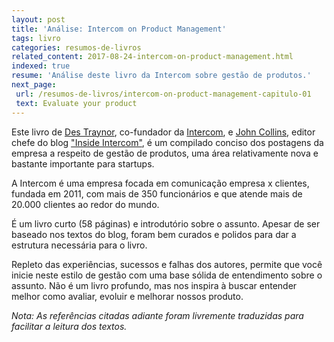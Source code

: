 ```yaml
---
layout: post
title: 'Análise: Intercom on Product Management'
tags: livro
categories: resumos-de-livros
related_content: 2017-08-24-intercom-on-product-management.html
indexed: true
resume: 'Análise deste livro da Intercom sobre gestão de produtos.'
next_page:
 url: /resumos-de-livros/intercom-on-product-management-capitulo-01
 text: Evaluate your product
---
```


Este livro de [Des Traynor](https://twitter.com/destraynor), co-fundador da [Intercom](https://www.intercom.com), e [John Collins](https://twitter.com/jaycee001), editor chefe do blog ["Inside Intercom"](https://blog.intercom.com), é um compilado conciso dos postagens da empresa a respeito de gestão de produtos, uma área relativamente nova e bastante importante para startups.

A Intercom é uma empresa focada em comunicação empresa x clientes, fundada em 2011, com mais de 350 funcionários e que atende mais de 20.000 clientes ao redor do mundo.

É um livro curto (58 páginas) e introdutório sobre o assunto. Apesar de ser baseado nos textos do blog, foram bem curados e polidos para dar a estrutura necessária para o livro.

Repleto das experiências, sucessos e falhas dos autores, permite que você inicie neste estilo de gestão com uma base sólida de entendimento sobre o assunto. Não é um livro profundo, mas nos inspira à buscar entender melhor como avaliar, evoluir e melhorar nossos produto.

*Nota: As referências citadas adiante foram livremente traduzidas para facilitar a leitura dos textos.*
